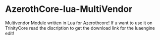 # AzerothCore-lua-MultiVendor
Multivendor Module written in Lua for Azerothcore! If u want to use it on TrinityCore read the discription to get the download link for the luaengine edit!
